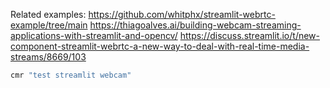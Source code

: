 Related examples:
 https://github.com/whitphx/streamlit-webrtc-example/tree/main
 https://thiagoalves.ai/building-webcam-streaming-applications-with-streamlit-and-opencv/
 https://discuss.streamlit.io/t/new-component-streamlit-webrtc-a-new-way-to-deal-with-real-time-media-streams/8669/103

```bash
cmr "test streamlit webcam"

```
